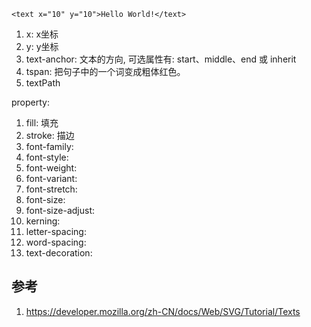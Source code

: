 

`<text x="10" y="10">Hello World!</text>`
1. x: x坐标
2. y: y坐标
3. text-anchor: 文本的方向, 可选属性有: start、middle、end 或 inherit
4. tspan: 把句子中的一个词变成粗体红色。
5. textPath



property:
1. fill: 填充
2. stroke: 描边
3. font-family:
4. font-style:
5. font-weight:
6. font-variant:
7. font-stretch:
8. font-size:
9. font-size-adjust:
10. kerning:
11. letter-spacing: 
12. word-spacing: 
13. text-decoration: 







## 参考
1. https://developer.mozilla.org/zh-CN/docs/Web/SVG/Tutorial/Texts